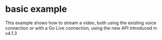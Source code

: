 # basic example

This example shows how to stream a video, both using the existing voice connection or with a Go Live connection, using the new API introduced in v4.1.3
